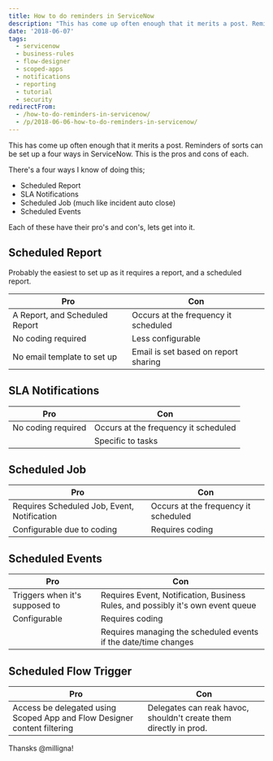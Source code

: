 ```yaml
---
title: How to do reminders in ServiceNow
description: "This has come up often enough that it merits a post. Reminders of sorts can be set up a four ways in ServiceNow. This is the pros and cons of each.\r\n\r\nThere'..."
date: '2018-06-07'
tags:
  - servicenow
  - business-rules
  - flow-designer
  - scoped-apps
  - notifications
  - reporting
  - tutorial
  - security
redirectFrom:
  - /how-to-do-reminders-in-servicenow/
  - /p/2018-06-06-how-to-do-reminders-in-servicenow/
---
```


<!--StartFragment-->

This has come up often enough that it merits a post. Reminders of sorts can be set up a four ways in ServiceNow. This is the pros and cons of each.

There's a four ways I know of doing this;

* Scheduled Report
* SLA Notifications
* Scheduled Job (much like incident auto close)
* Scheduled Events

Each of these have their pro's and con's, lets get into it.

## Scheduled Report

Probably the easiest to set up as it requires a report, and a scheduled report.

| Pro                                        | Con                                       |
| ------------------------------------------ | ----------------------------------------- |
| A Report, and Scheduled Report             | Occurs at the frequency it scheduled      |
| No coding required                         | Less configurable                         |
| No email template to set up                | Email is set based on report sharing      |

## SLA Notifications

| Pro                | Con                                       |
| ------------------ | ----------------------------------------- |
| No coding required | Occurs at the frequency it scheduled      |
|                    | Specific to tasks                         |

## Scheduled Job

| Pro                                              | Con                                       |
| ------------------------------------------------ | ----------------------------------------- |
| Requires Scheduled Job, Event, Notification      | Occurs at the frequency it scheduled      |
| Configurable due to coding                       | Requires coding                           |

## Scheduled Events

| Pro                            | Con                                                                             |
| ------------------------------ | ------------------------------------------------------------------------------- |
| Triggers when it's supposed to | Requires Event, Notification, Business Rules, and possibly it's own event queue |
| Configurable                   | Requires coding                                                                 |
|                                | Requires managing the scheduled events if the date/time changes                 |

## Scheduled Flow Trigger

| Pro                                                                      | Con                                                                      |
| ------------------------------------------------------------------------ | ------------------------------------------------------------------------ |
| Access be delegated using Scoped App and Flow Designer content filtering | Delegates can reak havoc, shouldn't create them directly in prod. |

Thansks @milligna!

<!--EndFragment-->